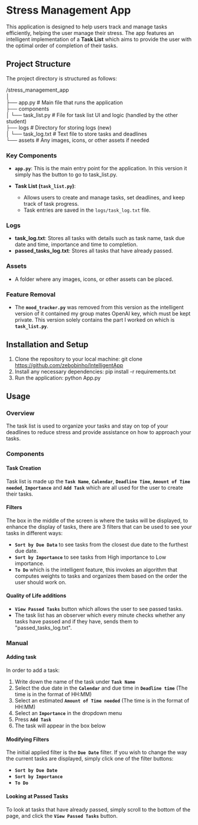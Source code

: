 # Stress Management App

This application is designed to help users track and manage tasks efficiently, helping the user manage their stress. The app features an intelligent implementation of a **Task List** which aims to provide the user with the optimal order of completion of their tasks.

## Project Structure

The project directory is structured as follows:


/stress_management_app<br>
│<br>
├── app.py                 # Main file that runs the application<br>
├── components <br>
│   └── task_list.py        # File for task list UI and logic (handled by the other student)<br>
├── logs                    # Directory for storing logs (new)<br>
│   └── task_log.txt        # Text file to store tasks and deadlines<br>
└── assets                  # Any images, icons, or other assets if needed<br>


### Key Components

- **`app.py`**: This is the main entry point for the application. In this version it simply has the button to go to task_list.py.
  
- **Task List (`task_list.py`)**: 
  - Allows users to create and manage tasks, set deadlines, and keep track of task progress.
  - Task entries are saved in the `logs/task_log.txt` file.

### Logs

- **task_log.txt**: Stores all tasks with details such as task name, task due date and time, importance and time to completion.
- **passed_tasks_log.txt**: Stores all tasks that have already passed.

### Assets

- A folder where any images, icons, or other assets can be placed.

### Feature Removal

- The **`mood_tracker.py`** was removed from this version as the intelligent version of it contained my group mates OpenAI key, which must be kept private. This version solely contains the part I worked on which is **`task_list.py`**.

## Installation and Setup

1. Clone the repository to your local machine:
   git clone https://github.com/zebobinho/IntelligentApp
2. Install any necessary dependencies:
   pip install -r requirements.txt
3. Run the application:
   python App.py

## Usage
### Overview 
The task list is used to organize your tasks and stay on top of your deadlines to reduce stress and provide assistance on how to approach your tasks.<br>

### Components

#### Task Creation 
Task list is made up the **`Task Name`**, **`Calendar`**, **`Deadline Time`**, **`Amount of Time needed`**, **`Importance`** and **`Add Task`** which are all used for the user to create their tasks. <br>

#### Filters
The box in the middle of the screen is where the tasks will be displayed, to enhance the display of tasks, there are 3 filters that can be used to see your tasks in different ways:<br>
- **`Sort by Due Data`** to see tasks from the closest due date to the furthest due date.
- **`Sort by Importance`** to see tasks from High importance to Low importance.
- **`To Do`** which is the intelligent feature, this invokes an algorithm that computes weights to tasks and organizes them based on the order the user should work on.

#### Quality of Life additions
- **`View Passed Tasks`** button which allows the user to see passed tasks. 
- The task list has an observer which every minute checks whether any tasks have passed and if they have, sends them to "passed_tasks_log.txt".

### Manual
#### Adding task
In order to add a task:
1. Write down the name of the task under **`Task Name`**
2. Select the due date in the **`Calendar`** and due time in **`Deadline time`** (The time is in the format of HH:MM)
3. Select an estimated **`Amount of Time needed`** (The time is in the format of HH:MM)
4. Select an **`Importance`** in the dropdown menu
5. Press **`Add Task`**
6. The task will appear in the box below

#### Modifying Filters
The initial applied filter is the **`Due Date`** filter. If you wish to change the way the current tasks are displayed, simply click one of the filter buttons:
- **`Sort by Due Date`**
- **`Sort by Importance`**
- **`To Do`**

#### Looking at Passed Tasks
To look at tasks that have already passed, simply scroll to the bottom of the page, and click the **`View Passed Tasks`** button.